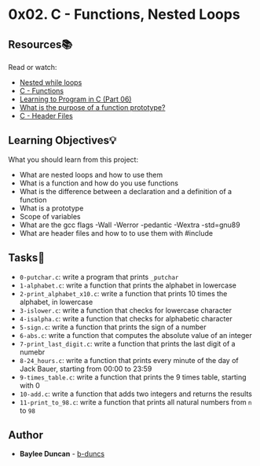 # 0x02. C - Functions, Nested Loops

## Resources:books:
Read or watch:
* [Nested while loops](https://intranet.hbtn.io/rltoken/6W_EALSQxrcTzTuhIILAmA)
* [C - Functions](https://intranet.hbtn.io/rltoken/GRj8eGpIddQZ-zvKKc19bw)
* [Learning to Program in C (Part 06)](https://intranet.hbtn.io/rltoken/e8w_ipmhHSXjGSRwcG6RDQ)
* [What is the purpose of a function prototype?](https://intranet.hbtn.io/rltoken/OpdVG8J5gYgEM7Y2opBnJQ)
* [C - Header Files](https://intranet.hbtn.io/rltoken/dnzeUCLxU30euxDfXmqzqA)
   
## Learning Objectives:bulb:
What you should learn from this project:

* What are nested loops and how to use them
* What is a function and how do you use functions
* What is the difference between a declaration and a definition of a function
* What is a prototype
* Scope of variables
* What are the gcc flags -Wall -Werror -pedantic -Wextra -std=gnu89
* What are header files and how to to use them with #include
   
## Tasks:notebook:   
   
* `0-putchar.c`: write a program that prints `_putchar`  
* `1-alphabet.c`: write a function that prints the alphabet in lowercase  
* `2-print_alphabet_x10.c`: write a function that prints 10 times the alphabet, in lowercase  
* `3-islower.c`: write a function that checks for lowercase character  
* `4-isalpha.c`: write a function that checks for alphabetic character  
* `5-sign.c`: write a function that prints the sign of a number  
* `6-abs.c`: write a function that computes the absolute value of an integer  
* `7-print_last_digit.c`: write a function that prints the last digit of a numebr  
* `8-24_hours.c`: write a function that prints every minute of the day of Jack Bauer, starting from 00:00 to 23:59  
* `9-times_table.c`: write a function that prints the 9 times table, starting with 0  
* `10-add.c`: write a function that adds two integers and returns the results  
* `11-print_to_98.c`: write a function that prints all natural numbers from `n` to `98`  
   
## Author
* **Baylee Duncan** - [b-duncs](https://github.com/b-duncs)
